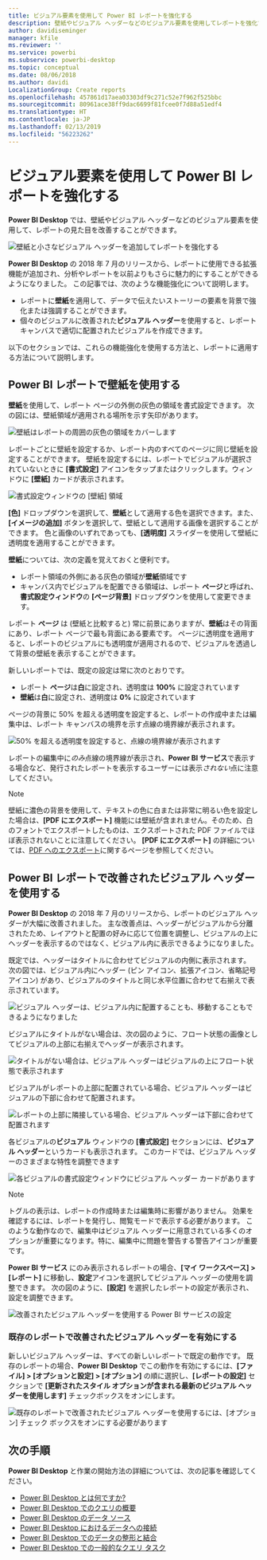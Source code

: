 ```yaml
---
title: ビジュアル要素を使用して Power BI レポートを強化する
description: 壁紙やビジュアル ヘッダーなどのビジュアル要素を使用してレポートを強化する
author: davidiseminger
manager: kfile
ms.reviewer: ''
ms.service: powerbi
ms.subservice: powerbi-desktop
ms.topic: conceptual
ms.date: 08/06/2018
ms.author: davidi
LocalizationGroup: Create reports
ms.openlocfilehash: 457861d17aea03303df9c271c52e7f962f525bbc
ms.sourcegitcommit: 80961ace38ff9dac6699f81fcee0f7d88a51edf4
ms.translationtype: HT
ms.contentlocale: ja-JP
ms.lasthandoff: 02/13/2019
ms.locfileid: "56223262"
---
```

# <a name="use-visual-elements-to-enhance-power-bi-reports"></a>ビジュアル要素を使用して Power BI レポートを強化する

**Power BI Desktop** では、壁紙やビジュアル ヘッダーなどのビジュアル要素を使用して、レポートの見た目を改善することができます。

![壁紙と小さなビジュアル ヘッダーを追加してレポートを強化する](media/desktop-visual-elements-for-reports/visual-elements-for-reports_01.png)

**Power BI Desktop** の 2018 年 7 月のリリースから、レポートに使用できる拡張機能が追加され、分析やレポートを以前よりもさらに魅力的にすることができるようになりました。 この記事では、次のような機能強化について説明します。 

* レポートに**壁紙**を適用して、データで伝えたいストーリーの要素を背景で強化または強調することができます。
* 個々のビジュアルに改善された**ビジュアル ヘッダー**を使用すると、レポート キャンバスで適切に配置されたビジュアルを作成できます。 

以下のセクションでは、これらの機能強化を使用する方法と、レポートに適用する方法について説明します。

## <a name="using-wallpaper-in-power-bi-reports"></a>Power BI レポートで壁紙を使用する

**壁紙**を使用して、レポート ページの外側の灰色の領域を書式設定できます。 次の図には、壁紙領域が適用される場所を示す矢印があります。 

![壁紙はレポートの周囲の灰色の領域をカバーします](media/desktop-visual-elements-for-reports/visual-elements-for-reports_02.png)

レポートごとに壁紙を設定するか、レポート内のすべてのページに同じ壁紙を設定することができます。 壁紙を設定するには、レポートでビジュアルが選択されていないときに **[書式設定]** アイコンをタップまたはクリックします。ウィンドウに **[壁紙]** カードが表示されます。

![書式設定ウィンドウの [壁紙] 領域](media/desktop-visual-elements-for-reports/visual-elements-for-reports_03.png)

**[色]** ドロップダウンを選択して、**壁紙**として適用する色を選択できます。また、**[イメージの追加]** ボタンを選択して、壁紙として適用する画像を選択することができます。 色と画像のいずれであっても、**[透明度]** スライダーを使用して壁紙に透明度を適用することができます。

**壁紙**については、次の定義を覚えておくと便利です。

* レポート領域の外側にある灰色の領域が**壁紙**領域です
* キャンバス内でビジュアルを配置できる領域は、レポート **ページ**と呼ばれ、**書式設定ウィンドウ**の **[ページ背景]** ドロップダウンを使用して変更できます。

レポート **ページ** は (壁紙と比較すると) 常に前景にありますが、**壁紙**はその背面にあり、レポート ページで最も背面にある要素です。 ページに透明度を適用すると、レポートのビジュアルにも透明度が適用されるので、ビジュアルを透過して背景の壁紙を表示することができます。

新しいレポートでは、既定の設定は常に次のとおりです。

* レポート **ページ**は**白**に設定され、透明度は **100%** に設定されています
* **壁紙**は**白**に設定され、透明度は **0%** に設定されています

ページの背景に 50% を超える透明度を設定すると、レポートの作成中または編集中は、レポート キャンバスの境界を示す点線の境界線が表示されます。 

![50% を超える透明度を設定すると、点線の境界線が表示されます](media/desktop-visual-elements-for-reports/visual-elements-for-reports_04.png)

レポートの編集中に*のみ*点線の境界線が表示され、**Power BI サービス**で表示する場合など、発行されたレポートを表示するユーザーには表示*されない*点に注意してください。

> [!NOTE]
> 壁紙に濃色の背景を使用して、テキストの色に白または非常に明るい色を設定した場合は、**[PDF にエクスポート]** 機能には壁紙が含まれません。そのため、白のフォントでエクスポートしたものは、エクスポートされた PDF ファイルでほぼ表示されないことに注意してください。 **[PDF にエクスポート]** の詳細については、[PDF へのエクスポート](desktop-export-to-pdf.md)に関するページを参照してください。


## <a name="using-improved-visual-headers-in-power-bi-reports"></a>Power BI レポートで改善されたビジュアル ヘッダーを使用する

**Power BI Desktop** の 2018 年 7 月のリリースから、レポートのビジュアル ヘッダーが大幅に改善されました。 主な改善点は、ヘッダーがビジュアルから分離されたため、レイアウトと配置の好みに応じて位置を調整し、ビジュアルの上にヘッダーを表示するのではなく、ビジュアル内に表示できるようになりました。 

既定では、ヘッダーはタイトルに合わせてビジュアルの内側に表示されます。 次の図では、ビジュアル内にヘッダー (ピン アイコン、拡張アイコン、省略記号アイコン) があり、ビジュアルのタイトルと同じ水平位置に合わせて右揃えで表示されています。

![ビジュアル ヘッダーは、ビジュアル内に配置することも、移動することもできるようになりました](media/desktop-visual-elements-for-reports/visual-elements-for-reports_05.png)

ビジュアルにタイトルがない場合は、次の図のように、フロート状態の画像としてビジュアルの上部に右揃えでヘッダーが表示されます。 

![タイトルがない場合は、ビジュアル ヘッダーはビジュアルの上にフロート状態で表示されます](media/desktop-visual-elements-for-reports/visual-elements-for-reports_07.png)

ビジュアルがレポートの上部に配置されている場合、ビジュアル ヘッダーはビジュアルの下部に合わせて配置されます。 

![レポートの上部に隣接している場合、ビジュアル ヘッダーは下部に合わせて配置されます](media/desktop-visual-elements-for-reports/visual-elements-for-reports_08.png)

各ビジュアルの**ビジュアル** ウィンドウの **[書式設定]** セクションには、**ビジュアル ヘッダー**というカードも表示されます。 このカードでは、ビジュアル ヘッダーのさまざまな特性を調整できます

![各ビジュアルの書式設定ウィンドウにビジュアル ヘッダー カードがあります](media/desktop-visual-elements-for-reports/visual-elements-for-reports_09.png)

> [!NOTE]
> トグルの表示は、レポートの作成時または編集時に影響がありません。 効果を確認するには、レポートを発行し、閲覧モードで表示する必要があります。 このような動作なので、編集中はビジュアル ヘッダーに用意されている多くのオプションが重要になります。特に、編集中に問題を警告する警告アイコンが重要です。

**Power BI サービス** にのみ表示されるレポートの場合、**[マイ ワークスペース] > [レポート]** に移動し、**設定**アイコンを選択してビジュアル ヘッダーの使用を調整できます。 次の図のように、**[設定]** を選択したレポートの設定が表示され、設定を調整できます。

![改善されたビジュアル ヘッダーを使用する Power BI サービスの設定](media/desktop-visual-elements-for-reports/visual-elements-for-reports_10.png)

### <a name="enabling-improved-visual-headers-for-existing-reports"></a>既存のレポートで改善されたビジュアル ヘッダーを有効にする

新しいビジュアル ヘッダーは、すべての新しいレポートで既定の動作です。 既存のレポートの場合、**Power BI Desktop** でこの動作を有効にするには、**[ファイル] > [オプションと設定] > [オプション]** の順に選択し、**[レポートの設定]** セクションで **[更新されたスタイル オプションが含まれる最新のビジュアル ヘッダーを使用します]** チェックボックスをオンにします。

![既存のレポートで改善されたビジュアル ヘッダーを使用するには、[オプション] チェック ボックスをオンにする必要があります](media/desktop-visual-elements-for-reports/visual-elements-for-reports_06.png)


## <a name="next-steps"></a>次の手順
**Power BI Desktop** と作業の開始方法の詳細については、次の記事を確認してください。

* [Power BI Desktop とは何ですか?](desktop-what-is-desktop.md)
* [Power BI Desktop でのクエリの概要](desktop-query-overview.md)
* [Power BI Desktop のデータ ソース](desktop-data-sources.md)
* [Power BI Desktop におけるデータへの接続](desktop-connect-to-data.md)
* [Power BI Desktop でのデータの整形と結合](desktop-shape-and-combine-data.md)
* [Power BI Desktop での一般的なクエリ タスク](desktop-common-query-tasks.md)   


